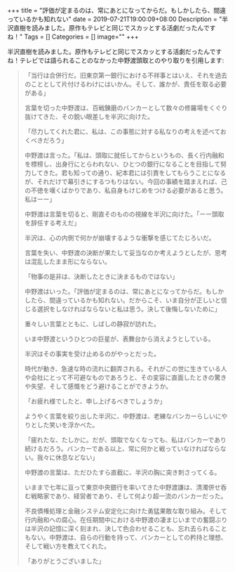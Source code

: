 +++
title = "評価が定まるのは、常にあとになってからだ。もしかしたら、間違っているかも知れない"
date = 2019-07-21T19:00:09+08:00
Description = "半沢直樹を読みました。原作もテレビと同じでスカッとする活劇だったんですね！"
Tags = []
Categories = []
image=""
+++

半沢直樹を読みました。原作もテレビと同じでスカッとする活劇だったんですね！テレビでは語られることのなかった中野渡頭取とのやり取りを引用します:

> 「当行は合併行だ。旧東京第一銀行における不祥事とはいえ、それを過去のこととして片付けるわけにはいかん。そして、誰かが、責任を取る必要がある」
>
> 言葉を切った中野渡は、百戦錬磨のバンカーとして数々の修羅場をくぐり抜けてきた、その鋭い眼差しを半沢に向けた。
>
> 「尽力してくれた君に、私は、この事態に対する私なりの考えを述べておくべきだろう」
>
> 中野渡は言った。「私は、頭取に就任してからというもの、長く行内融和を標榜し、出身行にとらわれない、ひとつの銀行になることを目指して努力してきた。君も知っての通り、紀本君には引責をしてもらうことになるが、それだけで幕引きにするつもりはない。今回の事績を踏まえれば、己の不徳を嘆くばかりであり、私自身もけじめをつける必要があると思う。私はーー」
>
> 中野渡は言葉を切ると、剛直そのものの視線を半沢に向けた。「ーー頭取を辞任する考えだ」
>
> 半沢は、心の内側で何かが崩壊するような衝撃を感じてたじろいだ。
>
> 言葉を失い、中野渡の決断が果たして妥当なのか考えようとしたが、思考は混乱したまま形にならない。
>
> 「物事の是非は、決断したときに決まるものではない」
>
> 中野渡はいった。「評価が定まるのは、常にあとになってからだ。もしかしたら、間違っているかも知れない。だからこそ、いま自分が正しいと信じる選択をしなければならないと私は思う。決して後悔しないために」
>
> 重々しい言葉とともに、しばしの静寂が訪れた。
>
> いま中野渡というひとつの巨星が、表舞台から消えようとしている。
>
> 半沢はその事実を受け止めるのがやっとだった。
>
> 時代が動き、急速な時の流れに翻弄される。それがこの世に生きている人や会社にとって不可避なものであろうと、その変容に直面したときの驚きや失望、そして感慨をどう避けることができようか。
>
> 「お疲れ様でしたと、申し上げるべきでしょうか」
>
> ようやく言葉を絞り出した半沢に、中野渡は、老練なバンカーらしいにやりとした笑いを浮かべた。
>
> 「疲れたな、たしかに。だが、頭取でなくなっても、私はバンカーであり続けるだろう。バンカーである以上、常に何かと戦っていなければならない。我々に休息などない」
>
> 中野渡の言葉は、ただひたすら直截に、半沢の胸に突き刺さってくる。
>
> いままで七年に亘って東京中央銀行を率いてきた中野渡謙は、清濁併せ呑む戦略家であり、経営者であり、そして何より超一流のバンカーだった。
>
> 不良債権処理と金融システム安定化に向けた勇猛果敢な取り組み。そして行内融和への腐心。在任期間中における中野渡の凄まじいまでの奮闘ぶりは半沢の記憶に深く刻まれ、決して色合わせることも、忘れ去られることもない。中野渡は、自らの行動を持って、バンカーとしての矜持と理想、そして戦い方を教えてくれた。
>
> 「ありがとうございました」

